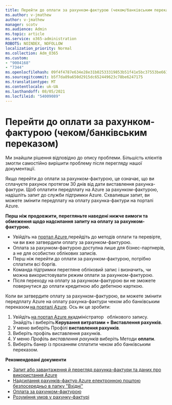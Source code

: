 ```yaml
---
title: Перейти до оплати за рахунком-фактурою (чеком/банківським переказом)
ms.author: v-jmathew
author: v-jmathew
manager: scotv
ms.audience: Admin
ms.topic: article
ms.service: o365-administration
ROBOTS: NOINDEX, NOFOLLOW
localization_priority: Normal
ms.collection: Adm_O365
ms.custom:
- "9004168"
- "7344"
ms.openlocfilehash: 09f4f4787e634e28e31b02533319853b51f41e5bc37553be6615c2389063818c
ms.sourcegitcommit: b5f7da89a650d2915dc652449623c78be6247175
ms.translationtype: MT
ms.contentlocale: uk-UA
ms.lasthandoff: 08/05/2021
ms.locfileid: "54009089"
---
```

# <a name="switch-to-pay-by-invoice-checkwire-transfer"></a>Перейти до оплати за рахунком-фактурою (чеком/банківським переказом)

Ми знайшли рішення відповідно до опису проблеми. Більшість клієнтів змогли самостійно вирішити проблему після перегляду нашої документації.

Якщо перейти до оплати за рахунком-фактурою, це означає, що ви сплачуєте рахунок протягом 30 днів від дати виставлення рахунка-фактури. Щоб оплатити передплату на Azure за рахунком-фактурою, надішліть запит до служби підтримки Azure. Схваливши запит, ви можете змінити передплату на оплату рахунка-фактури на порталі Azure.

**Перш ніж продовжити, перегляньте наведені нижче вимоги та обмеження щодо надсилання запиту на оплату за рахунком-фактурою.**

- Увійдіть на [портал Azure,](https://portal.azure.com/)перейдіть до методів оплати та перевірте, чи ви вже затвердили оплату за рахунком-фактурою.
- Оплата за рахунком-фактурою доступна лише для бізнес-партнерів, а не для особистих облікових записів.
- Перш ніж перейти до оплати за рахунком-фактурою, потрібно сплатити всі боргів.
- Команда підтримки перегляне обліковий запис і визначить, чи можна використовувати режим оплати за рахунком-фактурою.
- Після переходу на оплату за рахунком-фактурою ви не зможете повернутися до оплати кредитною або дебетною карткою.

Коли ви затвердите оплату за рахунком-фактурою, ви можете змінити передплату Azure на оплату рахунка-фактури чеком або банківським переказом [на порталі Azure](https://portal.azure.com/).
Ось як це зробити:

1. Увійдіть [на портал Azure як](https://portal.azure.com/)адміністратор   облікового запису. Знайдіть і виберіть **Керування витратами + Виставлення рахунків**.
2. У меню виберіть Профілі **виставлення рахунків**.
3. Виберіть профіль виставлення рахунків.
4. У меню *Профіль виставлення рахунків* виберіть Методи **оплати**.
5. Виберіть банер із проханням сплатити чеком або банківським переказом.

**Рекомендовані документи**

- [Запит або завантаження й перегляд рахунка-фактури та даних про використання Azure](https://docs.microsoft.com/azure/billing/billing-download-azure-invoice-daily-usage-date)
- [Надсилання рахунків-фактур Azure електронною поштою безпосередньо в папку "Вхідні"](https://docs.microsoft.com/azure/billing/billing-download-azure-invoice-daily-usage-date)
- [Оплата за рахунком-фактурою](https://docs.microsoft.com/azure/billing/billing-how-to-pay-by-invoice)
- [Розуміння умов у рахунку-фактурі](https://docs.microsoft.com/azure/billing/billing-understand-your-invoice)
